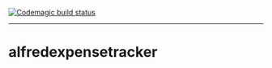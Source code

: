 [![Codemagic build status](https://api.codemagic.io/apps/5eb68999a6d15e13ac038545/5eb6ac1905289f2d9f6e1d70/status_badge.svg)](https://codemagic.io/apps/5eb68999a6d15e13ac038545/5eb6ac1905289f2d9f6e1d70/latest_build)

---

# alfredexpensetracker
